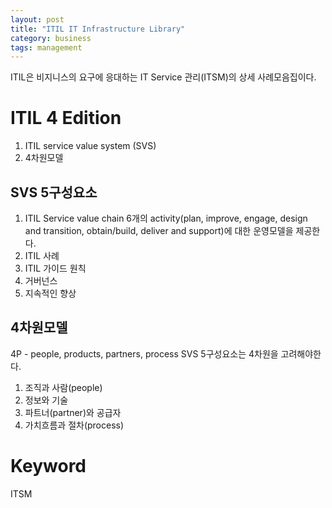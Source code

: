 ```yaml
---
layout: post
title: "ITIL IT Infrastructure Library"
category: business
tags: management 
---
```

ITIL은 비지니스의 요구에 응대하는 IT Service 관리(ITSM)의  상세 사례모음집이다.

# ITIL 4 Edition
1. ITIL service value system (SVS)
2. 4차원모델

## SVS 5구성요소
  1. ITIL Service value chain
    6개의 activity(plan, improve, engage, design and transition, obtain/build, deliver and support)에 대한 운영모델을 제공한다.
  2. ITIL 사례
  3. ITIL 가이드 원칙
  4. 거버넌스
  5. 지속적인 향상
  
## 4차원모델
4P - people, products, partners, process
SVS 5구성요소는 4차원을 고려해야한다.
   1. 조직과 사람(people)
   2. 정보와 기술
   3. 파트너(partner)와 공급자
   4. 가치흐름과 절차(process)

# Keyword
ITSM
